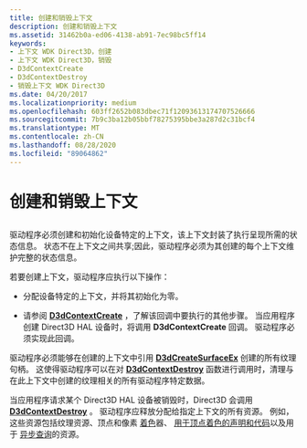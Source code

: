 ```yaml
---
title: 创建和销毁上下文
description: 创建和销毁上下文
ms.assetid: 31462b0a-ed06-4138-ab91-7ec98bc5ff14
keywords:
- 上下文 WDK Direct3D，创建
- 上下文 WDK Direct3D，销毁
- D3dContextCreate
- D3dContextDestroy
- 销毁上下文 WDK Direct3D
ms.date: 04/20/2017
ms.localizationpriority: medium
ms.openlocfilehash: 603ff2652b083dbec71f12093613174707526666
ms.sourcegitcommit: 7b9c3ba12b05bbf78275395bbe3a287d2c31bcf4
ms.translationtype: MT
ms.contentlocale: zh-CN
ms.lasthandoff: 08/28/2020
ms.locfileid: "89064862"
---
```

# <a name="creating-and-destroying-a-context"></a>创建和销毁上下文


## <span id="ddk_creating_and_destroying_a_context_gg"></span><span id="DDK_CREATING_AND_DESTROYING_A_CONTEXT_GG"></span>


驱动程序必须创建和初始化设备特定的上下文，该上下文封装了执行呈现所需的状态信息。 状态不在上下文之间共享;因此，驱动程序必须为其创建的每个上下文维护完整的状态信息。

若要创建上下文，驱动程序应执行以下操作：

-   分配设备特定的上下文，并将其初始化为零。

-   请参阅 [**D3dContextCreate**](/windows-hardware/drivers/ddi/d3dhal/nc-d3dhal-lpd3dhal_contextcreatecb) ，了解该回调中要执行的其他步骤。 当应用程序创建 Direct3D HAL 设备时，将调用 **D3dContextCreate** 回调。 驱动程序必须实现此回调。

驱动程序必须能够在创建的上下文中引用 [**D3dCreateSurfaceEx**](/windows/desktop/api/ddrawint/nc-ddrawint-pdd_createsurfaceex) 创建的所有纹理句柄。 这使得驱动程序可以在对 [**D3dContextDestroy**](/windows-hardware/drivers/ddi/d3dhal/nc-d3dhal-lpd3dhal_contextdestroycb) 函数进行调用时，清理与在此上下文中创建的纹理相关的所有驱动程序特定数据。

当应用程序请求某个 Direct3D HAL 设备被销毁时，Direct3D 会调用 [**D3dContextDestroy**](/windows-hardware/drivers/ddi/d3dhal/nc-d3dhal-lpd3dhal_contextdestroycb) 。 驱动程序应释放分配给指定上下文的所有资源。 例如，这些资源包括纹理资源、顶点和像素 [着色](direct3d-shaders.md)器、 [用于顶点着色的声明和代码](separating-declarations-and-code-for-vertex-shaders.md)以及用于 [异步查询](supporting-asynchronous-query-operations.md)的资源。

 


